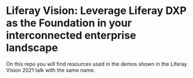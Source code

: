 # Liferay Vision: Leverage Liferay DXP as the Foundation in your interconnected enterprise landscape

On this repo you will find resources used in the demos shown in the Liferay Vision 2021 talk with the same name.



